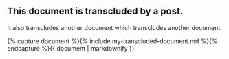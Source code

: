 
## This document is transcluded by a post.

It also transcludes another document which transcludes another document.

{% capture document %}{% include my-transcluded-document.md %}{% endcapture %}{{ document | markdownify }}
